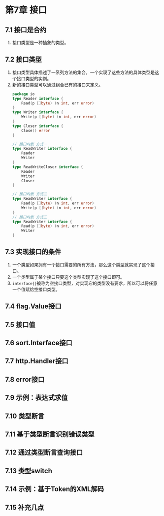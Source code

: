 # 第7章 接口

## 7.1 接口是合约
1. 接口类型是一种抽象的类型。

## 7.2 接口类型
1. 接口类型具体描述了一系列方法的集合，一个实现了这些方法的具体类型是这个接口类型的实例。
2. 新的接口类型可以通过组合已有的接口来定义。
   ```go
   package io
   type Reader interface {
       Read(p []byte) (n int, err error)
   }
   type Writer interface {
       Write(p []byte) (n int, err error)
   }
   type Closer interface {
       Close() error
   }
   
   // 接口内嵌 方式一
   type ReadWriter interface {
       Reader
       Writer
   }
   type ReadWriteCloser interface {
       Reader
       Writer
       Closer
   }
   
   // 接口内嵌 方式二
   type ReadWriter interface {
       Read(p []byte) (n int, err error)
       Write(p []byte) (n int, err error)
   }
   // 接口内嵌 方式三
   type ReadWriter interface {
       Read(p []byte) (n int, err error)
       Writer
   }
   ```

## 7.3 实现接口的条件
1. 一个类型如果拥有一个接口需要的所有方法，那么这个类型就实现了这个接口。
2. 一个类型属于某个接口只要这个类型实现了这个接口即可。
3. `interface{}`被称为空接口类型，对实现它的类型没有要求，所以可以将任意一个值赋给空接口类型。

## 7.4 flag.Value接口

## 7.5 接口值

## 7.6 sort.Interface接口

## 7.7 http.Handler接口

## 7.8 error接口

## 7.9 示例：表达式求值

## 7.10 类型断言

## 7.11 基于类型断言识别错误类型

## 7.12 通过类型断言查询接口

## 7.13 类型switch

## 7.14 示例：基于Token的XML解码

## 7.15 补充几点
